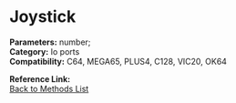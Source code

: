 # Joystick

**Parameters:** number;  
**Category:** Io ports  
**Compatibility:** C64, MEGA65, PLUS4, C128, VIC20, OK64  

**Reference Link:**  
[Back to Methods List](../../SUMMARY.md)
